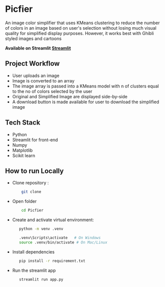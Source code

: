 # Picfier
An image color simplifier that uses KMeans clustering to reduce the number of colors in an image based on user's selection without losing much visual quality  for simplified display purposes. 
However, it works best with Ghibli styled images and cartoons

**Available on Streamlit [Streamlit](https://picfier.streamlit.app/)**
## Project Workflow
- User uploads an image
- Image is converted to an array
- The image array is passed into a KMeans model with n of clusters equal to the no of colors selected by the user
- Original and Simplified Image are displayed side-by-side
- A download button is made available for user to download the simplified image

## Tech Stack
- Python
- Streamlit for front-end
- Numpy
- Matplotlib
- Scikit learn

## How to run Locally
- Clone repository :  
   ``` bash 
       git clone
   ```

- Open folder
  ``` bash
      cd Picfier
  ```

- Create and activate virtual environment: 
  ```bash
     python -m venv .venv
  ```
  ```bash
     .venv\Scripts\activate   # On Windows
     source .venv/bin/activate # On Mac/Linux
  ```

- Install dependencies
  ```bash
     pip install -r requirement.txt
  ```
  
- Run the streamlit app
  ```bash
     streamlit run app.py
  ```
